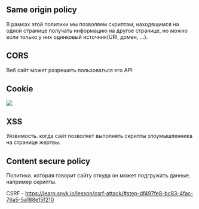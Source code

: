 ## Same origin policy
В рамках этой политики мы позволяем скриптам, находящимся на одной странице получать информацию на другое странице, но можно если только у них одинковый источник(URI, домен, ...).
## CORS 
Веб сайт может разрешить пользоваться его API
## Cookie
![](https://i.imgur.com/NqBpeMi.png)
## XSS
Уязвимость. когда сайт позволяет выполнять скрипты злоумышленника на странице жертвы.
## Content secure policy
Политика. которая говорит сайту откуда он может подгружать данные. например скрипты.

CSRF  - https://learn.snyk.io/lesson/csrf-attack/#step-df497fe8-bc83-4fac-76a5-5a188e15f210